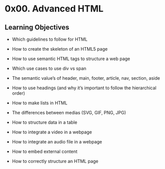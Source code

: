 # 0x00. Advanced HTML

## Learning Objectives


* Which guidelines to follow for HTML

* How to create the skeleton of an HTML5 page

* How to use semantic HTML tags to structure a web page

* Which use cases to use div vs span

* The semantic value’s of header, main, footer, article, nav, section, aside

* How to use headings (and why it’s important to follow the hierarchical order)

* How to make lists in HTML

* The differences between medias (SVG, GIF, PNG, JPG)

* How to structure data in a table

* How to integrate a video in a webpage

* How to integrate an audio file in a webpage

* How to embed external content

* How to correctly structure an HTML page
